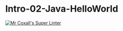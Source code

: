 # Intro-02-Java-HelloWorld

[![Mr Coxall's Super Linter](https://github.com/KdenTB/Intro-02-Java-HelloWorld/workflows/Mr%20Coxall's%20Super%20Linter/badge.svg)](https://github.com/KdenTB/Intro-02-Java-HelloWorld/actions/) 
